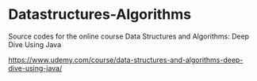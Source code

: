 # Datastructures-Algorithms

Source codes for the online course Data Structures and Algorithms: Deep Dive Using Java

https://www.udemy.com/course/data-structures-and-algorithms-deep-dive-using-java/
